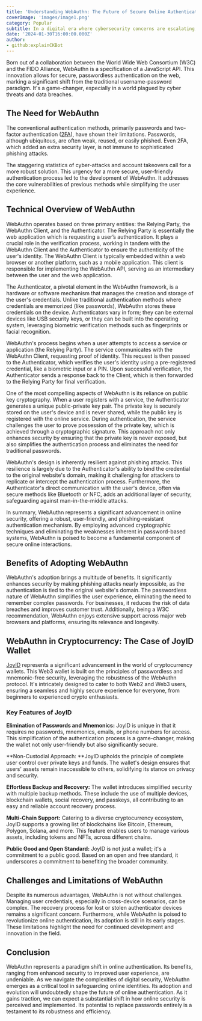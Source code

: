 ```yaml
---
title: 'Understanding WebAuthn: The Future of Secure Online Authentication'
coverImage: 'images/image1.png'
category: Popular
subtitle: In a digital era where cybersecurity concerns are escalating, WebAuthn has emerged as a new hope. It's not just more technical jargon; it's a groundbreaking standard that could redefine online security.
date: '2024-01-30T16:00:00.000Z'
author: 
- github:explainCKBot
---
```



Born out of a collaboration between the World Wide Web Consortium (W3C) and the FIDO Alliance, WebAuthn is a specification of a JavaScript API. This innovation allows for secure, passwordless authentication on the web, marking a significant shift from the traditional username-password paradigm. It's a game-changer, especially in a world plagued by cyber threats and data breaches.


## The Need for WebAuthn

The conventional authentication methods, primarily passwords and two-factor authentication ([2FA](https://www.investopedia.com/terms/t/twofactor-authentication-2fa.asp#:~:text=Key%20Takeaways,your%20fingerprint%2C%20face%2C%20or%20retina)), have shown their limitations. Passwords, although ubiquitous, are often weak, reused, or easily phished. Even 2FA, which added an extra security layer, is not immune to sophisticated phishing attacks. 

The staggering statistics of cyber-attacks and account takeovers call for a more robust solution. This urgency for a more secure, user-friendly authentication process led to the development of WebAuthn. It addresses the core vulnerabilities of previous methods while simplifying the user experience.


## Technical Overview of WebAuthn

WebAuthn operates based on three primary entities: the Relying Party, the WebAuthn Client, and the Authenticator. The Relying Party is essentially the web application which is requesting a user’s authentication. It plays a crucial role in the verification process, working in tandem with the WebAuthn Client and the Authenticator to ensure the authenticity of the user's identity. The WebAuthn Client is typically embedded within a web browser or another platform, such as a mobile application. This client is responsible for implementing the WebAuthn API, serving as an intermediary between the user and the web application.

The Authenticator, a pivotal element in the WebAuthn framework, is a hardware or software mechanism that manages the creation and storage of the user's credentials. Unlike traditional authentication methods where credentials are memorized (like passwords), WebAuthn stores these credentials on the device. Authenticators vary in form; they can be external devices like USB security keys, or they can be built into the operating system, leveraging biometric verification methods such as fingerprints or facial recognition.

WebAuthn's process begins when a user attempts to access a service or application (the Relying Party). The service communicates with the WebAuthn Client, requesting proof of identity. This request is then passed to the Authenticator, which verifies the user's identity using a pre-registered credential, like a biometric input or a PIN. Upon successful verification, the Authenticator sends a response back to the Client, which is then forwarded to the Relying Party for final verification.

One of the most compelling aspects of WebAuthn is its reliance on public key cryptography. When a user registers with a service, the Authenticator generates a unique public-private key pair. The private key is securely stored on the user's device and is never shared, while the public key is registered with the online service. During authentication, the service challenges the user to prove possession of the private key, which is achieved through a cryptographic signature. This approach not only enhances security by ensuring that the private key is never exposed, but also simplifies the authentication process and eliminates the need for traditional passwords.

WebAuthn's design is inherently resilient against phishing attacks. This resilience is largely due to the Authenticator's ability to bind the credential to the original website's domain, making it challenging for attackers to replicate or intercept the authentication process. Furthermore, the Authenticator's direct communication with the user's device, often via secure methods like Bluetooth or NFC, adds an additional layer of security, safeguarding against man-in-the-middle attacks.

In summary, WebAuthn represents a significant advancement in online security, offering a robust, user-friendly, and phishing-resistant authentication mechanism. By employing advanced cryptographic techniques and eliminating the weaknesses inherent in password-based systems, WebAuthn is poised to become a fundamental component of secure online interactions.


## Benefits of Adopting WebAuthn

WebAuthn's adoption brings a multitude of benefits. It significantly enhances security by making phishing attacks nearly impossible, as the authentication is tied to the original website's domain. The passwordless nature of WebAuthn simplifies the user experience, eliminating the need to remember complex passwords. For businesses, it reduces the risk of data breaches and improves customer trust. Additionally, being a W3C recommendation, WebAuthn enjoys extensive support across major web browsers and platforms, ensuring its relevance and longevity.


## WebAuthn in Cryptocurrency: The Case of JoyID Wallet

[JoyID](https://joy.id) represents a significant advancement in the world of cryptocurrency wallets. This Web3 wallet is built on the principles of passwordless and mnemonic-free security, leveraging the robustness of the WebAuthn protocol. It's intricately designed to cater to both Web2 and Web3 users, ensuring a seamless and highly secure experience for everyone, from beginners to experienced crypto enthusiasts.


### Key Features of JoyID

**Elimination of Passwords and Mnemonics:** JoyID is unique in that it requires no passwords, mnemonics, emails, or phone numbers for access. This simplification of the authentication process is a game-changer, making the wallet not only user-friendly but also significantly secure.

**Non-Custodial Approach: **JoyID upholds the principle of complete user control over private keys and funds. The wallet's design ensures that users' assets remain inaccessible to others, solidifying its stance on privacy and security.

**Effortless Backup and Recovery:** The wallet introduces simplified security with multiple backup methods. These include the use of multiple devices, blockchain wallets, social recovery, and passkeys, all contributing to an easy and reliable account recovery process.

**Multi-Chain Support:** Catering to a diverse cryptocurrency ecosystem, JoyID supports a growing list of blockchains like Bitcoin, Ethereum, Polygon, Solana, and more. This feature enables users to manage various assets, including tokens and NFTs, across different chains.

**Public Good and Open Standard:** JoyID is not just a wallet; it's a commitment to a public good. Based on an open and free standard, it underscores a commitment to benefiting the broader community.


## Challenges and Limitations of WebAuthn

Despite its numerous advantages, WebAuthn is not without challenges. Managing user credentials, especially in cross-device scenarios, can be complex. The recovery process for lost or stolen authenticator devices remains a significant concern. Furthermore, while WebAuthn is poised to revolutionize online authentication, its adoption is still in its early stages. These limitations highlight the need for continued development and innovation in the field.


## Conclusion

WebAuthn represents a paradigm shift in online authentication. Its benefits, ranging from enhanced security to improved user experience, are undeniable. As we navigate the complexities of digital security, WebAuthn emerges as a critical tool in safeguarding online identities. Its adoption and evolution will undoubtedly shape the future of online authentication.  As it gains traction, we can expect a substantial shift in how online security is perceived and implemented. Its potential to replace passwords entirely is a testament to its robustness and efficiency.
